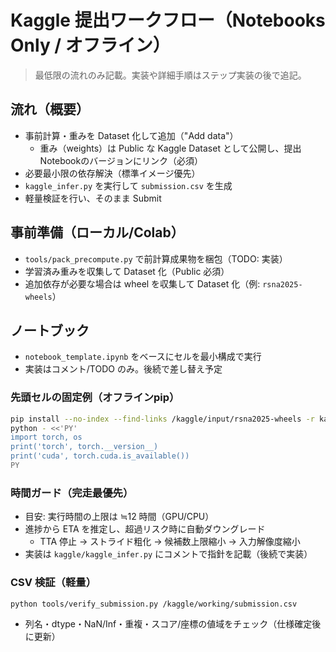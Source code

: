# Kaggle 提出ワークフロー（Notebooks Only / オフライン）

> 最低限の流れのみ記載。実装や詳細手順はステップ実装の後で追記。

## 流れ（概要）
- 事前計算・重みを Dataset 化して追加（"Add data"）
  - 重み（weights）は Public な Kaggle Dataset として公開し、提出Notebookのバージョンにリンク（必須）
- 必要最小限の依存解決（標準イメージ優先）
- `kaggle_infer.py` を実行して `submission.csv` を生成
- 軽量検証を行い、そのまま Submit

## 事前準備（ローカル/Colab）
- `tools/pack_precompute.py` で前計算成果物を梱包（TODO: 実装）
- 学習済み重みを収集して Dataset 化（Public 必須）
 - 追加依存が必要な場合は wheel を収集して Dataset 化（例: `rsna2025-wheels`）

## ノートブック
- `notebook_template.ipynb` をベースにセルを最小構成で実行
- 実装はコメント/TODO のみ。後続で差し替え予定

### 先頭セルの固定例（オフラインpip）

```bash
pip install --no-index --find-links /kaggle/input/rsna2025-wheels -r kaggle/offline_requirements.txt
python - <<'PY'
import torch, os
print('torch', torch.__version__)
print('cuda', torch.cuda.is_available())
PY
```

### 時間ガード（完走最優先）

- 目安: 実行時間の上限は ≒12 時間（GPU/CPU）
- 進捗から ETA を推定し、超過リスク時に自動ダウングレード
  - TTA 停止 → ストライド粗化 → 候補数上限縮小 → 入力解像度縮小
- 実装は `kaggle/kaggle_infer.py` にコメントで指針を記載（後続で実装）

### CSV 検証（軽量）

```bash
python tools/verify_submission.py /kaggle/working/submission.csv
```

- 列名・dtype・NaN/Inf・重複・スコア/座標の値域をチェック（仕様確定後に更新）
